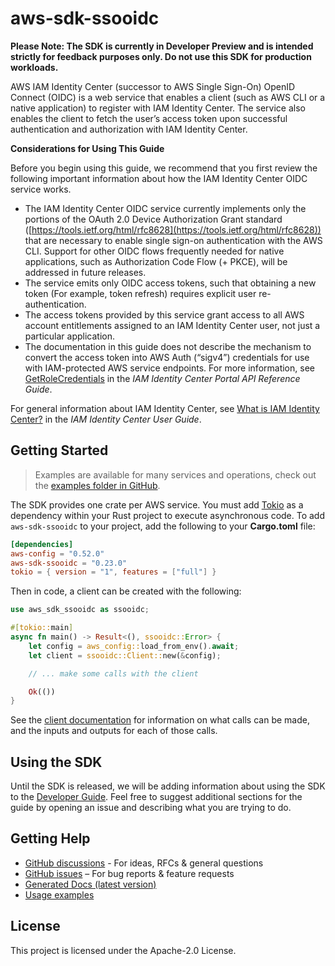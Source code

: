 # aws-sdk-ssooidc

**Please Note: The SDK is currently in Developer Preview and is intended strictly for
feedback purposes only. Do not use this SDK for production workloads.**

AWS IAM Identity Center (successor to AWS Single Sign-On) OpenID Connect (OIDC) is a web service that enables a client (such as AWS CLI or a native application) to register with IAM Identity Center. The service also enables the client to fetch the user’s access token upon successful authentication and authorization with IAM Identity Center.

__Considerations for Using This Guide__

Before you begin using this guide, we recommend that you first review the following important information about how the IAM Identity Center OIDC service works.
  - The IAM Identity Center OIDC service currently implements only the portions of the OAuth 2.0 Device Authorization Grant standard ([https://tools.ietf.org/html/rfc8628](https://tools.ietf.org/html/rfc8628)) that are necessary to enable single sign-on authentication with the AWS CLI. Support for other OIDC flows frequently needed for native applications, such as Authorization Code Flow (+ PKCE), will be addressed in future releases.
  - The service emits only OIDC access tokens, such that obtaining a new token (For example, token refresh) requires explicit user re-authentication.
  - The access tokens provided by this service grant access to all AWS account entitlements assigned to an IAM Identity Center user, not just a particular application.
  - The documentation in this guide does not describe the mechanism to convert the access token into AWS Auth (“sigv4”) credentials for use with IAM-protected AWS service endpoints. For more information, see [GetRoleCredentials](https://docs.aws.amazon.com/singlesignon/latest/PortalAPIReference/API_GetRoleCredentials.html) in the _IAM Identity Center Portal API Reference Guide_.

For general information about IAM Identity Center, see [What is IAM Identity Center?](https://docs.aws.amazon.com/singlesignon/latest/userguide/what-is.html) in the _IAM Identity Center User Guide_.

## Getting Started

> Examples are available for many services and operations, check out the
> [examples folder in GitHub](https://github.com/awslabs/aws-sdk-rust/tree/main/examples).

The SDK provides one crate per AWS service. You must add [Tokio](https://crates.io/crates/tokio)
as a dependency within your Rust project to execute asynchronous code. To add `aws-sdk-ssooidc` to
your project, add the following to your **Cargo.toml** file:

```toml
[dependencies]
aws-config = "0.52.0"
aws-sdk-ssooidc = "0.23.0"
tokio = { version = "1", features = ["full"] }
```

Then in code, a client can be created with the following:

```rust
use aws_sdk_ssooidc as ssooidc;

#[tokio::main]
async fn main() -> Result<(), ssooidc::Error> {
    let config = aws_config::load_from_env().await;
    let client = ssooidc::Client::new(&config);

    // ... make some calls with the client

    Ok(())
}
```

See the [client documentation](https://docs.rs/aws-sdk-ssooidc/latest/aws_sdk_ssooidc/client/struct.Client.html)
for information on what calls can be made, and the inputs and outputs for each of those calls.

## Using the SDK

Until the SDK is released, we will be adding information about using the SDK to the
[Developer Guide](https://docs.aws.amazon.com/sdk-for-rust/latest/dg/welcome.html). Feel free to suggest
additional sections for the guide by opening an issue and describing what you are trying to do.

## Getting Help

* [GitHub discussions](https://github.com/awslabs/aws-sdk-rust/discussions) - For ideas, RFCs & general questions
* [GitHub issues](https://github.com/awslabs/aws-sdk-rust/issues/new/choose) – For bug reports & feature requests
* [Generated Docs (latest version)](https://awslabs.github.io/aws-sdk-rust/)
* [Usage examples](https://github.com/awslabs/aws-sdk-rust/tree/main/examples)

## License

This project is licensed under the Apache-2.0 License.

